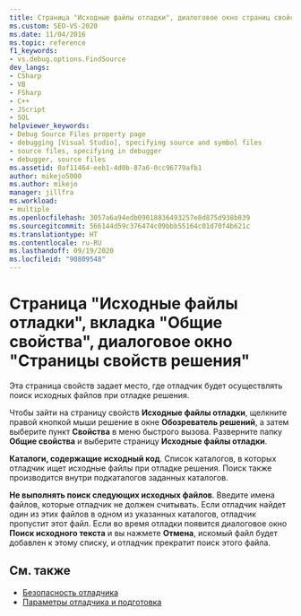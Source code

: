 ```yaml
---
title: Страница "Исходные файлы отладки", диалоговое окно страниц свойств решения
ms.custom: SEO-VS-2020
ms.date: 11/04/2016
ms.topic: reference
f1_keywords:
- vs.debug.options.FindSource
dev_langs:
- CSharp
- VB
- FSharp
- C++
- JScript
- SQL
helpviewer_keywords:
- Debug Source Files property page
- debugging [Visual Studio], specifying source and symbol files
- source files, specifying in debugger
- debugger, source files
ms.assetid: 0af11464-eeb1-4d0b-87a6-0cc96779afb1
author: mikejo5000
ms.author: mikejo
manager: jillfra
ms.workload:
- multiple
ms.openlocfilehash: 3057a6a94edb09018836493257e8d875d938b839
ms.sourcegitcommit: 566144d59c376474c09bbb55164c01d70f4b621c
ms.translationtype: HT
ms.contentlocale: ru-RU
ms.lasthandoff: 09/19/2020
ms.locfileid: "90809548"
---
```

# <a name="debug-source-files-common-properties-solution-property-pages-dialog-box"></a>Страница "Исходные файлы отладки", вкладка "Общие свойства", диалоговое окно "Страницы свойств решения"
Эта страница свойств задает место, где отладчик будет осуществлять поиск исходных файлов при отладке решения.

 Чтобы зайти на страницу свойств **Исходные файлы отладки**, щелкните правой кнопкой мыши решение в окне **Обозреватель решений**, а затем выберите пункт **Свойства** в меню быстрого вызова. Разверните папку **Общие свойства** и выберите страницу **Исходные файлы отладки**.

 **Каталоги, содержащие исходный код**. Список каталогов, в которых отладчик ищет исходные файлы при отладке решения. Поиск также производится внутри подкаталогов заданных каталогов.

 **Не выполнять поиск следующих исходных файлов**. Введите имена файлов, которые отладчик не должен считывать. Если отладчик найдет один из этих файлов в одном из указанных каталогов, отладчик пропустит этот файл. Если во время отладки появится диалоговое окно **Поиск исходного текста** и вы нажмете **Отмена**, искомый файл будет добавлен к этому списку, и отладчик прекратит поиск этого файла.

## <a name="see-also"></a>См. также

- [Безопасность отладчика](../debugger/debugger-security.md)
- [Параметры отладчика и подготовка](../debugger/debugger-settings-and-preparation.md)
